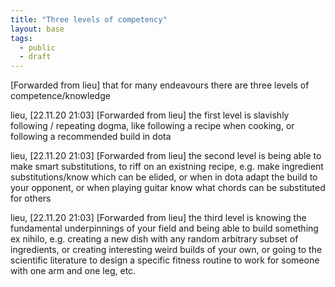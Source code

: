 ```yaml
---
title: "Three levels of competency"
layout: base
tags:
  - public
  - draft
---
```


[Forwarded from lieu]
that for many endeavours there are three levels of competence/knowledge

lieu, [22.11.20 21:03]
[Forwarded from lieu]
the first level is slavishly following / repeating dogma, like following a recipe when cooking, or following a recommended build in dota

lieu, [22.11.20 21:03]
[Forwarded from lieu]
the second level is being able to make smart substitutions, to riff on an existning recipe, e.g. make ingredient substitutions/know which can be elided, or when in dota adapt the build to your opponent, or when playing guitar know what chords can be substituted for others

lieu, [22.11.20 21:03]
[Forwarded from lieu]
the third level is knowing the fundamental underpinnings of your field and being able to build something ex nihilo, e.g. creating a new dish with any random arbitrary subset of ingredients, or creating interesting weird builds of your own, or going to the scientific literature to design a specific fitness routine to work for someone with one arm and one leg, etc.


